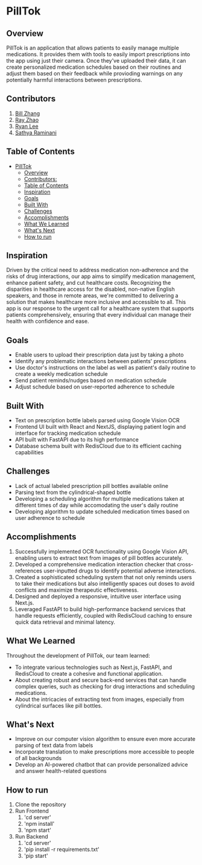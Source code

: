 # PillTok

## Overview

PillTok is an application that allows patients to easily manage multiple medications. It provides them with tools to easily import prescriptions into the app using just their camera. Once they've uploaded their data, it can create personalized medication schedules based on their routines and adjust them based on their feedback while provioding warnings on any potentially harmful interactions between prescriptions.


## Contributors

1.  [Bill Zhang](mailto:billzhangsc@gmail.com)
2.  [Ray Zhao](mailto:rdszhao@gmail.com)
3.  [Ryan Lee](mailto:13leeryan@gmail.com)
4.  [Sathya Raminani](mailto:sat2400nr@gmail.com)

## Table of Contents

- [PillTok](#pilltok)
  - [Overview](#overview)
  - [Contributors:](#contributors)
  - [Table of Contents](#table-of-contents)
  - [Inspiration](#inspiration)
  - [Goals](#goals)
  - [Built With](#built-with)
  - [Challenges](#challenges)
  - [Accomplishments](#accomplishments)
  - [What We Learned](#what-we-learned)
  - [What's Next](#whats-next)
  - [How to run](#how-to-run)
 
## Inspiration

Driven by the critical need to address medication non-adherence and the risks of drug interactions, our app aims to simplify medication management, enhance patient safety, and cut healthcare costs. Recognizing the disparities in healthcare access for the disabled, non-native English speakers, and those in remote areas, we're committed to delivering a solution that makes healthcare more inclusive and accessible to all. This app is our response to the urgent call for a healthcare system that supports patients comprehensively, ensuring that every individual can manage their health with confidence and ease.

## Goals

- Enable users to upload their prescription data just by taking a photo
- Identify any problematic interactions between patients' prescriptions
- Use doctor's instructions on the label as well as patient's daily routine to create a weekly medication schedule
- Send patient reminds/nudges based on medication schedule
- Adjust schedule based on user-reported adherence to schedule

## Built With

- Text on prescription bottle labels parsed using Google Vision OCR
- Frontend UI built with React and NextJS, displaying patient login and interface for tracking medication schedule
- API built with FastAPI due to its high performance
- Database schema built with RedisCloud due to its efficient caching capabilities

## Challenges

- Lack of actual labeled prescription pill bottles available online
- Parsing text from the cylindrical-shaped bottle
- Developing a scheduling algorithm for multiple medications taken at different times of day while accomodating the user's daily routine
- Developing algorithm to update scheduled medication times based on user adherence to schedule


## Accomplishments

1. Successfully implemented OCR functionality using Google Vision API, enabling users to extract text from images of pill bottles accurately.
2. Developed a comprehensive medication interaction checker that cross-references user-inputted drugs to identify potential adverse interactions.
3. Created a sophisticated scheduling system that not only reminds users to take their medications but also intelligently spaces out doses to avoid conflicts and maximize therapeutic effectiveness.
4. Designed and deployed a responsive, intuitive user interface using Next.js.
5. Leveraged FastAPI to build high-performance backend services that handle requests efficiently, coupled with RedisCloud caching to ensure quick data retrieval and minimal latency.

## What We Learned

Throughout the development of PillTok, our team learned:

- To integrate various technologies such as Next.js, FastAPI, and RedisCloud to create a cohesive and functional application.
- About creating robust and secure back-end services that can handle complex queries, such as checking for drug interactions and scheduling medications.
- About the intricacies of extracting text from images, especially from cylindrical surfaces like pill bottles.

## What's Next

- Improve on our computer vision algorithm to ensure even more accurate parsing of text data from labels
- Incorporate translation to make prescriptions more accessible to people of all backgrounds
- Develop an AI-powered chatbot that can provide personalized advice and answer health-related questions


## How to run

1. Clone the repository
2. Run Frontend
   1. 'cd server'
   2. 'npm install'
   3. 'npm start'
3. Run Backend
   1. 'cd server'
   2. 'pip install -r requirements.txt'
   3. 'pip start'

